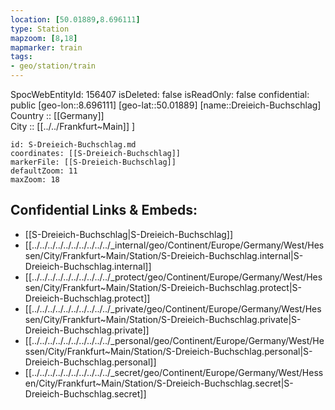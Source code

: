 ```yaml
---
location: [50.01889,8.696111] 
type: Station 
mapzoom: [8,18] 
mapmarker: train 
tags:
- geo/station/train
---
```

SpocWebEntityId: 156407
isDeleted: false
isReadOnly: false
confidential: public
[geo-lon::8.696111] 
[geo-lat::50.01889] 
[name::Dreieich-Buchschlag] 
Country :: [[Germany]]  
City :: [[../../Frankfurt~Main]] ] 


```leaflet
id: S-Dreieich-Buchschlag.md
coordinates: [[S-Dreieich-Buchschlag]] 
markerFile: [[S-Dreieich-Buchschlag]] 
defaultZoom: 11 
maxZoom: 18
```


## Confidential Links & Embeds: 
- [[S-Dreieich-Buchschlag|S-Dreieich-Buchschlag]] 
- [[../../../../../../../../../../_internal/geo/Continent/Europe/Germany/West/Hessen/City/Frankfurt~Main/Station/S-Dreieich-Buchschlag.internal|S-Dreieich-Buchschlag.internal]] 
- [[../../../../../../../../../../_protect/geo/Continent/Europe/Germany/West/Hessen/City/Frankfurt~Main/Station/S-Dreieich-Buchschlag.protect|S-Dreieich-Buchschlag.protect]] 
- [[../../../../../../../../../../_private/geo/Continent/Europe/Germany/West/Hessen/City/Frankfurt~Main/Station/S-Dreieich-Buchschlag.private|S-Dreieich-Buchschlag.private]] 
- [[../../../../../../../../../../_personal/geo/Continent/Europe/Germany/West/Hessen/City/Frankfurt~Main/Station/S-Dreieich-Buchschlag.personal|S-Dreieich-Buchschlag.personal]] 
- [[../../../../../../../../../../_secret/geo/Continent/Europe/Germany/West/Hessen/City/Frankfurt~Main/Station/S-Dreieich-Buchschlag.secret|S-Dreieich-Buchschlag.secret]] 
